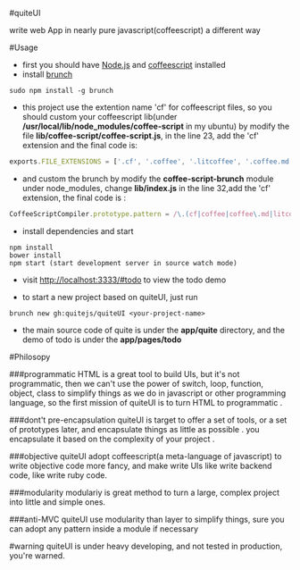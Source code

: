 #quiteUI

write web App in nearly pure javascript(coffeescript) a different way 

#Usage

  * first you should have [Node.js](http://nodejs.org/) and [coffeescript](http://coffeescript.org/) installed
  * install [brunch](brunch.io)

  ```
  sudo npm install -g brunch 
  ```
  * this project use the extention name 'cf' for coffeescript files, so you should custom your coffeescript lib(under __/usr/local/lib/node_modules/coffee-script__ in my ubuntu) by modify the file __lib/coffee-script/coffee-script.js__, in the line 23, add the 'cf' extension and the final code is:

  ```javascript
  exports.FILE_EXTENSIONS = ['.cf', '.coffee', '.litcoffee', '.coffee.md'];
  ```
  * and custom the brunch by modify the __coffee-script-brunch__
   module under node_modules, change __lib/index.js__ in the line 32,add the 'cf' extension, the final code is :

  ```javascript
  CoffeeScriptCompiler.prototype.pattern = /\.(cf|coffee|coffee\.md|litcoffee)$/;
  ```

  * install dependencies and start
  ```
  npm install
  bower install
  npm start (start development server in source watch mode) 
  ```
  * visit [http://localhost:3333/#todo](http://localhost:3333/#todo) to view the todo demo

  * to start a new project based on quiteUI, just run 
  ```
  brunch new gh:quitejs/quiteUI <your-project-name>
  ```
  * the main source code of quite is under the __app/quite__ directory, and the demo of todo is under the __app/pages/todo__

#Philosopy

###programmatic
   HTML is a great tool to build UIs, but it's not programmatic, then we can't use the power of switch, loop, function, object, class to simplify things as we do in javascript or other programming language, so the first mission of quiteUI is to turn HTML to programmatic .

###dont't pre-encapsulation
  quiteUI is target to offer a set of tools, or a set of prototypes later, and encapsulate things as little as possible . you encapsulate it based on the complexity of your project . 

###objective 
  quiteUI adopt coffeescript(a meta-language of javascript) to write objective code more fancy, and make write UIs like write backend code, like write ruby code. 

###modularity
  modulariy is great method to turn a large, complex project into little and simple ones. 

###anti-MVC
  quiteUI use modularity than layer to simplify things, sure you can adopt any pattern inside a module if necessary
  
#warning
  quiteUI is under heavy developing, and not tested in production, you're warned.
